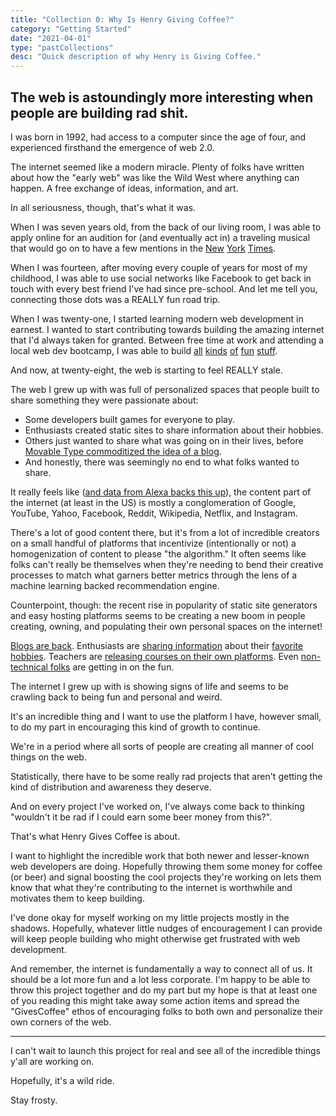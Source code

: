 ```yaml
---
title: "Collection 0: Why Is Henry Giving Coffee?"
category: "Getting Started"
date: "2021-04-01"
type: "pastCollections"
desc: "Quick description of why Henry is Giving Coffee."
---
```


## The web is astoundingly more interesting when people are building rad shit.

I was born in 1992, had access to a computer since the age of four, and experienced firsthand the emergence of web 2.0.

The internet seemed like a modern miracle. Plenty of folks have written about how the "early web" was like the Wild West where anything can happen. A free exchange of ideas, information, and art.

In all seriousness, though, that's what it was.

When I was seven years old, from the back of our living room, I was able to apply online for an audition for (and eventually act in) a traveling musical that would go on to have a few mentions in the [New](https://www.nytimes.com/2003/05/11/nyregion/jersey-children-let-them-entertain-you.html) [York](https://www.nytimes.com/2001/12/21/arts/family-fare.html) [Times](https://www.nytimes.com/2007/01/05/arts/05kids.html).

When I was fourteen, after moving every couple of years for most of my childhood, I was able to use social networks like Facebook to get back in touch with every best friend I've had since pre-school. And let me tell you, connecting those dots was a REALLY fun road trip.

When I was twenty-one, I started learning modern web development in earnest. I wanted to start contributing towards building the amazing internet that I'd always taken for granted. Between free time at work and attending a local web dev bootcamp, I was able to build [all](https://crashthebot.net/fantasy/public_html/) [kinds](https://crashthebot.net/hotonesdraftchallenge/) [of](https://desolate-harbor-88855.herokuapp.com/) [fun](https://crashthebot.net/droves/) [stuff](https://crashthebot.net/MacDaddy/ChallengeOne/).

And now, at twenty-eight, the web is starting to feel REALLY stale.

The web I grew up with was full of personalized spaces that people built to share something they were passionate about:

- Some developers built games for everyone to play.
- Enthusiasts created static sites to share information about their hobbies.
- Others just wanted to share what was going on in their lives, before [Movable Type commoditized the idea of a blog](https://stackingthebricks.com/how-blogs-broke-the-web/).
- And honestly, there was seemingly no end to what folks wanted to share.

It really feels like ([and data from Alexa backs this up](https://www.alexa.com/topsites/countries/US)), the content part of the internet (at least in the US) is mostly a conglomeration of Google, YouTube, Yahoo, Facebook, Reddit, Wikipedia, Netflix, and Instagram.

There's a lot of good content there, but it's from a lot of incredible creators on a small handful of platforms that incentivize (intentionally or not) a homogenization of content to please "the algorithm." It often seems like folks can't really be themselves when they're needing to bend their creative processes to match what garners better metrics through the lens of a machine learning backed recommendation engine.

Counterpoint, though: the recent rise in popularity of static site generators and easy hosting platforms seems to be creating a new boom in people creating, owning, and populating their own personal spaces on the internet!

[Blogs are back](https://thesephist.com/). Enthusiasts are [sharing information](https://frontend.horse/) about their [favorite hobbies](https://wesbos.com/). Teachers are [releasing courses on their own platforms](https://woodworkingformeremortals.com/). Even [non-technical folks](https://www.alexschmidty.com/) are getting in on the fun.

The internet I grew up with is showing signs of life and seems to be crawling back to being fun and personal and weird.

It's an incredible thing and I want to use the platform I have, however small, to do my part in encouraging this kind of growth to continue.

We're in a period where all sorts of people are creating all manner of cool things on the web. 

Statistically, there have to be some really rad projects that aren't getting the kind of distribution and awareness they deserve.

And on every project I've worked on, I've always come back to thinking "wouldn't it be rad if I could earn some beer money from this?".

That's what Henry Gives Coffee is about.

I want to highlight the incredible work that both newer and lesser-known web developers are doing. Hopefully throwing them some money for coffee (or beer) and signal boosting the cool projects they're working on lets them know that what they're contributing to the internet is worthwhile and motivates them to keep building.

I've done okay for myself working on my little projects mostly in the shadows. Hopefully, whatever little nudges of encouragement I can provide will keep people building who might otherwise get frustrated with web development.

And remember, the internet is fundamentally a way to connect all of us. It should be a lot more fun and a lot less corporate. I'm happy to be able to throw this project together and do my part but my hope is that at least one of you reading this might take away some action items and spread the "GivesCoffee" ethos of encouraging folks to both own and personalize their own corners of the web.

---

I can't wait to launch this project for real and see all of the incredible things y'all are working on.

Hopefully, it's a wild ride.

Stay frosty.
